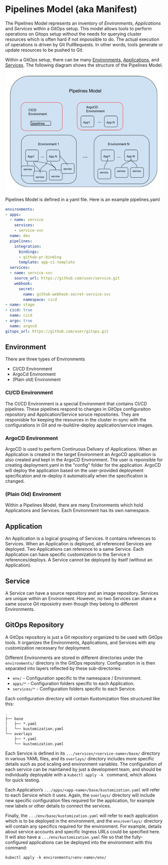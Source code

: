 # Pipelines Model (aka Manifest)

The Pipelines Model represents an inventory of _Environments_, _Applications_ and _Services_ within a GitOps setup.  This model allows tools to perform operations on Gitops setup without the needs for querying cluster resources which is often hard if not impossible to do.  The actual execution of operations is driven by Git PullRequests.  In other words, tools generate or update resources to be pushed to Git.

Within a GitOps setup, there can be many [Environments](#Environment), [Applications](#Application), and [Services](#Service).  The following diagram shows the structure of the Pipelines Model.


![Manifest Model](img/pipelines_model.png)
 

Pipelines Model is defined in a yaml file.  Here is an example pipelines.yaml

```yaml
environments:
- apps:
  - name: service
    services:
    - service-svc
  name: dev
  pipelines:
    integration:
      bindings:
      - github-pr-binding
      template: app-ci-template
  services:
  - name: service-svc
    source_url: https://github.com/user/service.git
    webhook:
      secret:
        name: github-webhook-secret-service-svc
        namespace: cicd
- name: stage
- cicd: true
  name: cicd
- argo: true
  name: argocd
gitops_url: https://github.com/user/gitops.git
```

## Environment

There are three types of Environments
* CI/CD Environment
* ArgoCd Environment 
* (Plain old) Environment

### CI/CD Environment

The CI/CD Environment is a special Environment that contains CI/CD pipelines.  These pipelines respond to changes in GitOps configuraiton repository and Application/Service soruce repositories.  They are responisble for keeping the resources in the cluster in-sync with the configurations in Git and re-build/re-deploy application/service images.

### ArgoCD Environment

ArgoCD is used to perform Continuous Delivery of Applications.  When an Application is created in the target Environment an ArgoCD application is also created and kept in the ArgoCD Environment.  The user is reponsible for creating deployment.yaml in the "config" folder for the application.  ArgoCD will deploy the application based on the user-provided deployment specification and re-deploy it automatically when the specification is changed.

### (Plain Old) Enviroment

Within a Pipelines Model, there are many Environments which hold Applications and Services.  Each Environment has its own namespace.

## Application

An Application is a logical grouping of Services.  It contains references to Services.  When an Application is deployed, all referenced Services are deployed.  Two Applications can reference to a same Service.  Each Application can have specific customization to the Service it references/deploys.  A Service cannot be deployed by itself (without an Application).

## Service

A Service can have a source repository and an image repository.  Services are unique within an Environment.  However, no two Services can share a same source Git reposiotry even though they belong to different Environments.

## GitOps Repository

A GitOps repository is just a Git repository organized to be used with GitOps tools. It organizes the Environments, Applications, and Services with any customization necessary for deployment.

Different Environments are stored in different directories under the `environments/` directory in the GitOps repository. Configuration in is then separated into layers reflected by these sub-directories:

- `env/` - Configuration specific to the namespace / Environment.
- `apps/*` - Configuration folders specific to each Application.
- `services/*` - Configuration folders specific to each Service.

Each configuration directory will contain Kustomization files structured like this:
```
.
├── base
│   ├── *.yaml
│   └── kustomization.yaml
└── overlays
    ├── *.yaml
    └── kustomization.yaml
```

Each Service is defined in its `.../services/<service-name>/base/` directory in various YAML files, and its `overlays/` directory includes more specific details such as pod scaling and environment variables. The configuration of each service can be maintained by just a development team, and should be individually deployable with a `kubectl apply -k ` command, which allows for quick testing.

Each Application’s `.../apps/<app-name>/base/kustomization.yaml` will refer to each Service which it uses. Again, the `overlays/` directory will include new specific configuration files required for the application, for example new labels or other details to connect the services. 

Finally, the `.../env/base/kustomization.yaml` will refer to each application which is to be deployed in the environment, and the `env/overlays/` directory will contain any specifics required for the environment. For example, details about service accounts and specific Ingress URLs could be specified here. It will also have a `.../env/kustomization.yaml` file so that the fully-configured applications can be deployed into the environment with this command:
```
kubectl apply -k environments/<env-name>/env/
```
